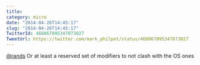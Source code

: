 ```yaml
---
title: 
category: micro
date: "2014-04-26T14:45:17"
slug: "2014-04-26T14:45:17"
TwitterId: 460067095347073027
TweetUrl: https://twitter.com/mark_philpot/status/460067095347073027
---
```


[@rands](https://twitter.com/rands) Or at least a reserved set of modifiers to
not clash with the OS ones
